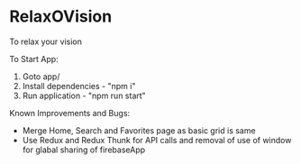 # RelaxOVision
To relax your vision

To Start App:

1. Goto app/
2. Install dependencies - "npm i"
3. Run application - "npm run start"


Known Improvements and Bugs:

- Merge Home, Search and Favorites page as basic grid is same
- Use Redux and Redux Thunk for API calls and removal of use of window for glabal sharing of firebaseApp
